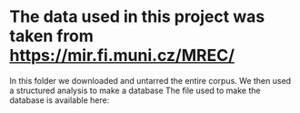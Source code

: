 # The data used in this project was taken from https://mir.fi.muni.cz/MREC/

In this folder we downloaded and untarred the entire corpus. We then used a structured analysis to make a database
The file used to make the database is available here: